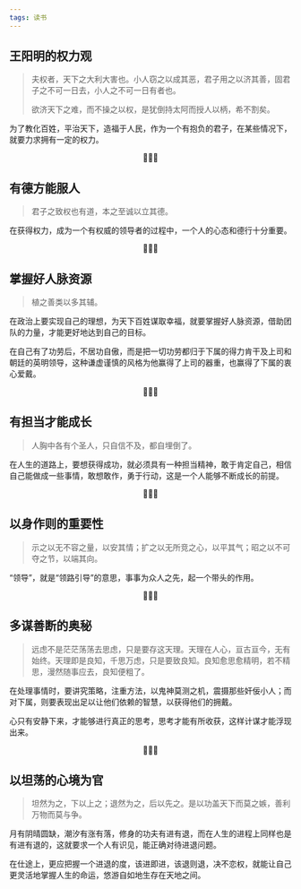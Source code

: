```yaml
---
tags: 读书
---
```




## 王阳明的权力观

> 夫权者，天下之大利大害也。小人窃之以成其恶，君子用之以济其善，固君子之不可一日去，小人之不可一日有者也。
>
> 欲济天下之难，而不操之以权，是犹倒持太阿而授人以柄，希不割矣。

为了教化百姓，平治天下，造福于人民，作为一个有抱负的君子，在某些情况下，就要力求拥有一定的权力。

<center>🌻🌻🌻</center>

## 有德方能服人

> 君子之致权也有道，本之至诚以立其德。

在获得权力，成为一个有权威的领导者的过程中，一个人的心态和德行十分重要。

<center>🌻🌻🌻</center>

## 掌握好人脉资源

> 植之善类以多其辅。

在政治上要实现自己的理想，为天下百姓谋取幸福，就要掌握好人脉资源，借助团队的力量，才能更好地达到自己的目标。

在自己有了功劳后，不居功自傲，而是把一切功劳都归于下属的得力肯干及上司和朝廷的英明领导，这种谦虚谨慎的风格为他赢得了上司的器重，也赢得了下属的衷心爱戴。

<center>🌻🌻🌻</center>

## 有担当才能成长

> 人胸中各有个圣人，只自信不及，都自埋倒了。

在人生的道路上，要想获得成功，就必须具有一种担当精神，敢于肯定自己，相信自己能做成一些事情，敢想敢作，勇于行动，这是一个人能够不断成长的前提。

<center>🌻🌻🌻</center>

## 以身作则的重要性

> 示之以无不容之量，以安其情；扩之以无所竞之心，以平其气；昭之以不可夺之节，以端其向。

“领导”，就是“领路引导”的意思，事事为众人之先，起一个带头的作用。

<center>🌻🌻🌻</center>

## 多谋善断的奥秘

> 远虑不是茫茫荡荡去思虑，只是要存这天理。天理在人心，亘古亘今，无有始终。天理即是良知，千思万虑，只是要致良知。良知愈思愈精明，若不精思，漫然随事应去，良知便粗了。

在处理事情时，要讲究策略，注重方法，以鬼神莫测之机，震摄那些奸佞小人；而对下属，则要表现出足以让他们依赖的智慧，以获得他们的拥戴。

心只有安静下来，才能够进行真正的思考，思考才能有所收获，这样计谋才能浮现出来。

<center>🌻🌻🌻</center>

## 以坦荡的心境为官

> 坦然为之，下以上之；退然为之，后以先之。是以功盖天下而莫之嫉，善利万物而莫与争。

月有阴晴圆缺，潮汐有涨有落，修身的功夫有进有退，而在人生的进程上同样也是有进有退的，这就要求一个人有识见，能正确对待进退问题。

在仕途上，更应把握一个进退的度，该进即进，该退则退，决不恋权，就能让自己更灵活地掌握人生的命运，悠游自如地生存在天地之间。

